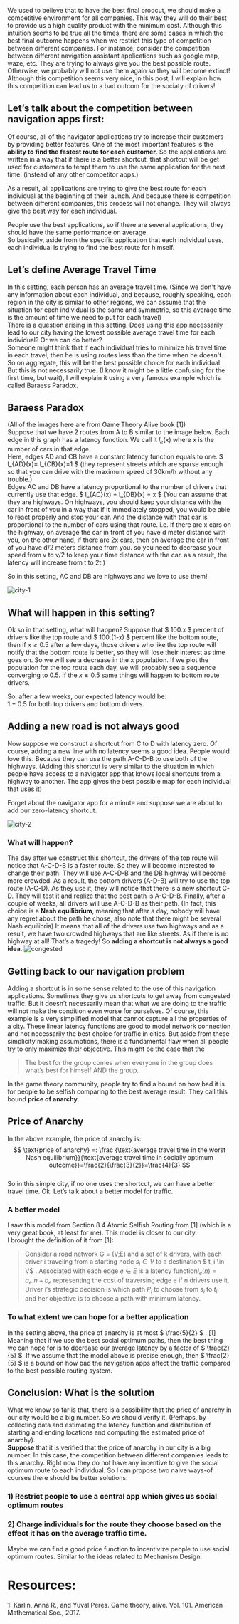 
We used to believe that to have the best final prodcut, we should make a competitive environment for all companies. This way they will do their best to provide us a high quality product with the minimum cost. Although this intuition seems to be true all the times, there are some cases in which the best final outcome happens when we restrict this type of competition between different companies. For instance, consider the competition between different navigation assistant applications such as google map, waze, etc. They are trying to always give you the best possible route. Otherwise, we probably will not use them again so they will become extinct! Although this competition seems very nice, in this post, I will explain how this competition can lead us to a bad outcom for the sociaty of drivers! 



 
## Let’s talk about the competition between navigation apps first:
 
Of course, all of the navigator applications try to increase their customers by providing better features. One of the most important features is the **ability to find the fastest route for each customer**. So the applications are written in a way that if there is a better shortcut, that shortcut will be get used for customers to tempt them to use the same application for the next time. (instead of any other competitor apps.)<br>
 
As a result, all applications are trying to give the best route for each individual at the beginning of their launch. And because there is competition between different companies, this process will not change. They will always give the best way for each individual. <br>
 
People use the best applications, so if there are several applications, they should have the same performance on average. <br> 
So basically, aside from the specific application that each individual uses, each individual is trying to find the best route for himself. <br>
## Let’s define Average Travel Time
In this setting, each person has an average travel time. (Since we don't have any information about each individual, and because, roughly speaking, each region in the city is similar to other regions, we can assume that the situation for each individual is the same and symmetric, so this average time is the amount of time we need to put for each travel) <br>
There is a question arising in this setting. Does using this app necessarily lead to our city having the lowest possible average travel time for each individual? Or we can do better? <br>
Someone might think that if each individual tries to minimize his travel time in each travel, then he is using routes less than the time when he doesn't. So on aggregate, this will be the best possible choice for each individual. But this is not necessarily true. (I know it might be a little confusing for the first time, but wait), I will explain it using a very famous example which is called Baraess Paradox. 
 
## Baraess Paradox
(All of the images here are from Game Theory Alive book [1]) <br>
Suppose that we have 2 routes from A to B similar to the image below. Each edge in this graph has a latency function. We call it $l_e(x)$ where x is the number of cars in that edge. <br>
Here, edges AD and CB have a constant latency function equals to one. $ l_{AD}(x)= l_{CB}(x)=1 $ (they represent streets which are sparse enough so that you can drive with the maximum speed of 30km/h without any trouble.) <br>
Edges AC and DB have a latency proportional to the number of drivers that currently use that edge. $ l_{AC}(x) = l_{DB}(x) = x $  (You can assume that they are highways. On highways, you should keep your distance with the car in front of you in a way that if it immediately stopped, you would be able to react properly and stop your car. And the distance with that car is proportional to the number of cars using that route. i.e. If there are x cars on the highway, on average the car in front of you have d meter distance with you,
on the other hand, if there are 2x cars, then on average the car in front of you have d/2 meters distance from you. so you need to decrease your speed from v to v/2 to keep your time distance with the car. as a result, the latency will increase from t to 2t.)<br>
 
So in this setting, AC and DB are highways and we love to use them!

![city-1](https://raw.githubusercontent.com/AliMorty/AliMorty.github.io/master/images/city-1.png)

 
## What will happen in this setting?
Ok so in that setting, what will happen?
Suppose that $ 100.x $ percent of drivers like the top route and $ 100.(1-x) $ percent like the bottom route, then if $x\geq 0.5$ after a few days, those drivers who like the top route will notify that the bottom route is better, so they will lose their interest as time goes on. So we will see a decrease in the x population. If we plot the population for the top route each day, we will probably see a sequence converging to 0.5.
If the $x\leq 0.5$ same things will happen to bottom route drivers. <br>
 
So, after a few weeks, our expected latency would be: <br>
1 + 0.5 for both top drivers and bottom drivers.<br>

## Adding a new road is not always good
Now suppose we construct a shortcut from C to D with latency zero. Of course, adding a new line with no latency seems a good idea. People would love this. Because they can use the path A-C-D-B to use both of the highways. (Adding this shortcut is very similar to the situation in which people have access to a navigator app that knows local shortcuts from a highway to another. The app gives the best possible map for each individual that uses it)
 
Forget about the navigator app for a minute and suppose we are about to add our zero-latency shortcut.

![city-2](https://raw.githubusercontent.com/AliMorty/AliMorty.github.io/master/images/city-2.png)
### What will happen?
The day after we construct this shortcut, the drivers of the top route will notice that A-C-D-B is a faster route. So they will become interested to change their path. They will use A-C-D-B and the DB highway will become more crowded. As a result, the bottom drivers (A-D-B) will try to use the top route (A-C-D). As they use it, they will notice that there is a new shortcut C-D. They will test it and realize that the best path is A-C-D-B. Finally, after a couple of weeks, all drivers will use A-C-D-B as their path. (In fact, this choice is a **Nash equilibrium**, meaning that after a day, nobody will have any regret about the path he chose, also note that there might be several Nash equilibria)
It means that all of the drivers use two highways and as a result, we have two crowded highways that are like streets. As if there is no highway at all! That’s a tragedy! So **adding a shortcut is not always a good idea**.
![congested](https://raw.githubusercontent.com/AliMorty/AliMorty.github.io/master/images/city-3.png)
 
## Getting back to our navigation problem
Adding a shortcut is in some sense related to the use of this navigation applications. Sometimes they give us shortcuts to get away from congested traffic. But it doesn’t necessarily mean that what we are doing to the traffic will not make the condition even worse for ourselves. Of course, this example is a very simplified model that cannot capture all the properties of a city. These linear latency functions are good to model network connection and not necessarily the best choice for traffic in cities. But aside from these simplicity making assumptions, there is a fundamental flaw when all people try to only maximize their objective. This might be the case that the <br>


> The best for the group comes when everyone in the group does what’s best for himself AND the group.<br>


In the game theory community, people try to find a bound on how bad it is for people to be selfish comparing to the best average result. They call this bound **price of anarchy**.
## Price of Anarchy
In the above example, the price of anarchy is: <br>
$$ \text{price of anarchy} =: \frac {\text{average travel time in the worst Nash equilibrium}}{\text{average travel time in socially optimum outcome}}=\frac{2}{\frac{3}{2}}=\frac{4}{3}
$$ <br>
So in this simple city, if no one uses the shortcut, we can have a better travel time. Ok. Let’s talk about a better model for traffic. 
###  A better model
I saw this model from Section 8.4 Atomic Selfish Routing from [1] (which is a very great book, at least for me). This model is closer to our city. <br>
I brought the definition of it from [1]: <br>


> Consider a road network G = (V;E) and a set of k drivers,
with each driver i traveling from a starting node $s_i \in V$   to a destination $ t_i \in V$ .
Associated with each edge $e \in E$ is a latency function$l_e(n) = a_e . n+b_e$ representing
the cost of traversing edge e if n drivers use it. Driver i’s strategic decision is which
path $P_i$ to choose from $s_i$ to $t_i$, and her objective is to choose a path with minimum
latency. <br>





 
### To what extent we can hope for a better application
In the setting above, the price of anarchy is at most $ \frac{5}{2} $ . [1] Meaning that if we use the best social optimum paths, then the best thing we can hope for is to decrease our average latency by a factor of $ \frac{2}{5} $. If we assume that the model above is precise enough, then  $ \frac{2}{5} $ is a bound on how bad the navigation apps affect the traffic compared to the best possible routing system.  


 

 
 
## Conclusion: What is the solution

What we know so far is that, there is a possibility that the price of anarchy in our city would be a big number. So we should verify it. (Perhaps, by collecting data and estimating the latency function and distribution of starting and ending locations and computing the estimated price of anarchy). <br> 
**Suppose** that it is verified that the price of anarchy in our city is a big number. In this case, 
the competition between different companies leads to this anarchy. Right now they do not have any incentive to give the social optimum route to each individual. So I can propose two naive ways-of courses there should be better solutions: <br>

### 1) Restrict people to use a central app which gives us social optimum routes

### 2) Charge individuals for the route they choose based on the effect it has on the average traffic time.


Maybe we can find a good price function to incentivize people to use social optimum routes. Similar to the ideas related to Mechanism Design. 

# Resources: 

1: Karlin, Anna R., and Yuval Peres. Game theory, alive. Vol. 101. American Mathematical Soc., 2017.


 

